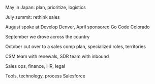 May in Japan: plan, prioritize, logistics

July summit: rethink sales

August spoke at Develop Denver, April sponsored Go Code Colorado

September we drove across the country

October cut over to a sales comp plan, specialized roles, territories

CSM team with renewals, SDR team with inbound

Sales ops, finance, HR, legal

Tools, technology, process
Salesforce
